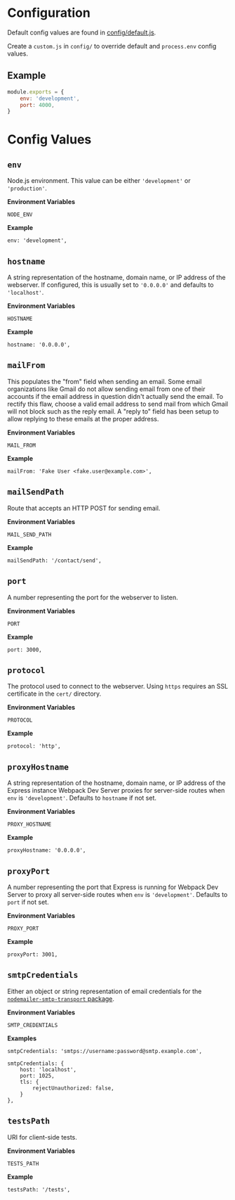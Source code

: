 # Configuration
Default config values are found in [config/default.js](config/default.js).

Create a `custom.js` in `config/` to override default and `process.env` config values.


## Example
```js
module.exports = {
	env: 'development',
	port: 4000,
}
```


# Config Values


## `env`
Node.js environment. This value can be either `'development'` or `'production'`.

**Environment Variables**
```
NODE_ENV
```

**Example**
```
env: 'development',
```


## `hostname`
A string representation of the hostname, domain name, or IP address of the webserver. If configured, this is usually set to `'0.0.0.0'` and defaults to `'localhost'`.

**Environment Variables**
```
HOSTNAME
```

**Example**
```
hostname: '0.0.0.0',
```


## `mailFrom`
This populates the "from" field when sending an email. Some email organizations like Gmail do not allow sending email from one of their accounts if the email address in question didn't actually send the email. To rectify this flaw, choose a valid email address to send mail from which Gmail will not block such as the reply email. A "reply to" field has been setup to allow replying to these emails at the proper address.

**Environment Variables**
```
MAIL_FROM
```

**Example**
```
mailFrom: 'Fake User <fake.user@example.com>',
```


## `mailSendPath`
Route that accepts an HTTP POST for sending email.

**Environment Variables**
```
MAIL_SEND_PATH
```

**Example**
```
mailSendPath: '/contact/send',
```


## `port`
A number representing the port for the webserver to listen.

**Environment Variables**
```
PORT
```

**Example**
```
port: 3000,
```


## `protocol`
The protocol used to connect to the webserver. Using `https` requires an SSL certificate in the `cert/` directory.

**Environment Variables**
```
PROTOCOL
```

**Example**
```
protocol: 'http',
```


## `proxyHostname`
A string representation of the hostname, domain name, or IP address of the Express instance Webpack Dev Server proxies for server-side routes when `env` is `'development'`. Defaults to `hostname` if not set.

**Environment Variables**
```
PROXY_HOSTNAME
```

**Example**
```
proxyHostname: '0.0.0.0',
```


## `proxyPort`
A number representing the port that Express is running for Webpack Dev Server to proxy all server-side routes when `env` is `'development'`. Defaults to `port` if not set.

**Environment Variables**
```
PROXY_PORT
```

**Example**
```
proxyPort: 3001,
```


## `smtpCredentials`
Either an object or string representation of email credentials for the [`nodemailer-smtp-transport` package](https://nodemailer.com/smtp/).

**Environment Variables**
```
SMTP_CREDENTIALS
```

**Examples**
```
smtpCredentials: 'smtps://username:password@smtp.example.com',
```

```
smtpCredentials: {
	host: 'localhost',
	port: 1025,
	tls: {
		rejectUnauthorized: false,
	}
},
```


## `testsPath`
URI for client-side tests.

**Environment Variables**
```
TESTS_PATH
```

**Example**
```
testsPath: '/tests',
```
